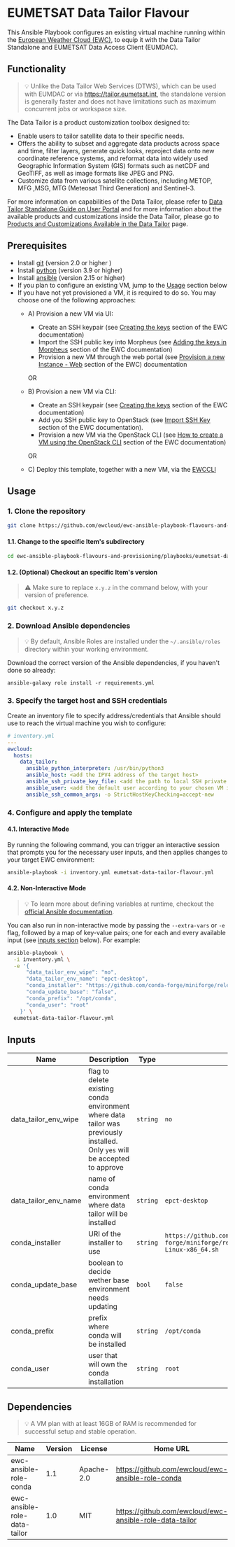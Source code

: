 # EUMETSAT Data Tailor Flavour

This Ansible Playbook configures an existing virtual machine running
within the [European Weather Cloud (EWC)](https://europeanweather.cloud/), to equip it with the Data Tailor Standalone and EUMETSAT Data Access Client (EUMDAC).

## Functionality
> 💡 Unlike the Data Tailor Web Services (DTWS), which can be used with EUMDAC or via https://tailor.eumetsat.int, the standalone version is generally faster and does not have limitations such as maximum concurrent jobs or workspace size.

The Data Tailor is a product customization toolbox designed to:
* Enable users to tailor satellite data to their specific needs. 
* Offers the ability to subset and aggregate data products across space and time, filter layers, generate quick looks, reproject data onto new coordinate reference systems, and reformat data into widely used Geographic Information System (GIS) formats such as netCDF and GeoTIFF, as well as image formats like JPEG and PNG. 
* Customize data from various satellite collections, including METOP, MFG ,MSG, MTG (Meteosat Third Generation) and Sentinel-3. 

For more information on capabilities of the Data Tailor, please refer to [Data Tailor Standalone Guide on User Portal](https://user.eumetsat.int/resources/user-guides/data-tailor-standalone-guide) and for more information about the available products and customizations inside the Data Tailor, please go to [Products and Customizations Available in the Data Tailor](https://user.eumetsat.int/resources/user-guides/data-store-detailed-guide#ID-Products-and-customisation-available-in-the-Data-Tailor) page.

## Prerequisites

* Install [git](https://git-scm.com/downloads) (version 2.0 or higher )
* Install [python](https://www.python.org/downloads) (version 3.9 or higher) 
* Install [ansible](https://pypi.org/project/ansible) (version 2.15 or higher)
* If you plan to configure an existing VM, jump to the [Usage](#usage) section below
* If you have not yet provisioned a VM, it is required to do so. You may choose one of the following approaches:
  * A) Provision a new VM via UI:
    * Create an SSH keypair (see [Creating the keys](https://confluence.ecmwf.int/display/EWCLOUDKB/Add+your+SSH+key+pair+to+Morpheus#AddyourSSHkeypairtoMorpheus-Creatingthekeys) section of the EWC documentation)
    * Import the SSH public key into Morpheus (see [Adding the keys in Morpheus](https://confluence.ecmwf.int/display/EWCLOUDKB/Add+your+SSH+key+pair+to+Morpheus#AddyourSSHkeypairtoMorpheus-AddingthekeysinMorpheus) section of the EWC documentation)
    * Provision a new VM through the web portal (see [Provision a new Instance - Web](https://confluence.ecmwf.int/display/EWCLOUDKB/Provision+a+new+instance+-+web) section of the EWC) documentation

    OR 
  * B) Provision a new VM via CLI:
    * Create an SSH keypair (see [Creating the keys](https://confluence.ecmwf.int/display/EWCLOUDKB/Add+your+SSH+key+pair+to+Morpheus#AddyourSSHkeypairtoMorpheus-Creatingthekeys) section of the EWC documentation)
    * Add you SSH public key to OpenStack (see [Import SSH Key](https://confluence.ecmwf.int/display/EWCLOUDKB/EWC+-+OpenStack+Command-Line+client#EWCOpenStackCommandLineclient-ImportSSHkey) section of the EWC documentation).
    * Provision a new VM via the OpenStack CLI (see [How to create a VM using the OpenStack CLI](https://confluence.ecmwf.int/display/EWCLOUDKB/EWC+-+How+to+create+a+VM+using+the+Openstack+CLI) section of the EWC documentation)
  
    OR
  * C) Deploy this template, together with a new VM, via the [EWCCLI](https://pypi.org/project/ewccli/)


## Usage

### 1. Clone the repository

```bash
git clone https://github.com/ewcloud/ewc-ansible-playbook-flavours-and-provisioning.git
```

#### 1.1. Change to the specific Item's subdirectory

```bash
cd ewc-ansible-playbook-flavours-and-provisioning/playbooks/eumetsat-data-tailor-flavour
```

#### 1.2. (Optional) Checkout an specific Item's version
>⚠️ Make sure to replace `x.y.z` in the command below, with your version of preference.

```bash
git checkout x.y.z
```

### 2. Download  Ansible dependencies
>💡 By default, Ansible Roles are installed under the `~/.ansible/roles` directory within your working environment.

Download the correct version of the Ansible dependencies, if you haven't done so already:

```
ansible-galaxy role install -r requirements.yml
```

### 3. Specify the target host and SSH credentials
Create an inventory file to specify address/credentials that Ansible should use
to reach the virtual machine you wish to configure:

```yaml
# inventory.yml
---
ewcloud:
  hosts:
    data_tailor:
      ansible_python_interpreter: /usr/bin/python3
      ansible_host: <add the IPV4 address of the target host>
      ansible_ssh_private_key_file: <add the path to local SSH private key file>
      ansible_user: <add the default user according to your chosen VM image>
      ansible_ssh_common_args: -o StrictHostKeyChecking=accept-new
```

### 4. Configure and apply the template

#### 4.1. Interactive Mode

By running the following command, you can trigger an interactive session that
prompts you for the necessary user inputs, and then applies changes to your
target EWC environment:

```bash
ansible-playbook -i inventory.yml eumetsat-data-tailor-flavour.yml
```

#### 4.2. Non-Interactive Mode

>💡 To learn more about defining variables at runtime, checkout the
[official Ansible documentation](https://docs.ansible.com/ansible/latest/playbook_guide/playbooks_variables.html).

You can also run in non-interactive mode by passing the
`--extra-vars` or `-e` flag, followed by a map of  key-value pairs; one for
each and every available input (see [inputs section](#inputs) below). For
example:

```bash
ansible-playbook \
  -i inventory.yml \
  -e '{
      "data_tailor_env_wipe": "no",
      "data_tailor_env_name": "epct-desktop",
      "conda_installer": "https://github.com/conda-forge/miniforge/releases/latest/download/Miniforge3-Linux-x86_64.sh",
      "conda_update_base": "false",
      "conda_prefix": "/opt/conda",
      "conda_user": "root"
    }' \
  eumetsat-data-tailor-flavour.yml
```

## Inputs

| Name | Description | Type | Default | Required |
|------|-------------|------|---------|:--------:|
| data_tailor_env_wipe | flag to delete existing conda environment where data tailor was previously installed. Only `yes` will be accepted to approve | `string` | `no` | yes |
| data_tailor_env_name | name of conda environment where data tailor will be installed | `string` | `epct-desktop` | yes |
| conda_installer  | URI of the installer to use | `string` | `https://github.com/conda-forge/miniforge/releases/latest/download/Miniforge3-Linux-x86_64.sh` | yes |
| conda_update_base | boolean to decide wether base environment needs updating | `bool` | `false` | yes |
| conda_prefix | prefix where conda will be installed | `string` | `/opt/conda` | yes |
| conda_user | user that will own the conda installation | `string` | `root` | yes |

## Dependencies
> 💡 A VM plan with at least 16GB of RAM is recommended for successful setup and
stable operation.

| Name | Version | License | Home URL |
|------|---------|------|------|
| ewc-ansible-role-conda | 1.1 |  Apache-2.0 | https://github.com/ewcloud/ewc-ansible-role-conda |
| ewc-ansible-role-data-tailor | 1.0 |  MIT | https://github.com/ewcloud/ewc-ansible-role-data-tailor |
